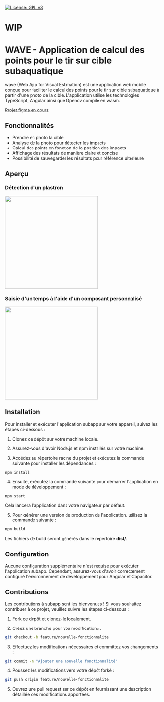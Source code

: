 [![License: GPL v3](https://img.shields.io/badge/License-GPLv3-blue.svg)](https://github.com/DayUx/calypso/blob/master/LICENCE)

# WIP

# WAVE - Application de calcul des points pour le tir sur cible subaquatique

wave (Web App for Visual Estimation) est une application web mobile conçue pour faciliter le calcul des points pour le tir sur cible subaquatique à partir
d'une photo de la cible. L'application utilise les technologies TypeScript, Angular ainsi que Opencv compilé en wasm.

[Projet figma en cours](https://www.figma.com/file/zgSt1eqy80DLdMJD3P1b6O/subapp?type=design&node-id=0%3A1&mode=design&t=2yJoNjEJBKzxWvpx-1)

## Fonctionnalités

- Prendre en photo la cible
- Analyse de la photo pour détecter les impacts
- Calcul des points en fonction de la position des impacts
- Affichage des résultats de manière claire et concise
- Possibilité de sauvegarder les résultats pour référence ultérieure

## Aperçu

### Détection d'un plastron

<img src="./github/preview1.gif" width=300>

### Saisie d'un temps à l'aide d'un composant personnalisé

<img src="./github/preview2.gif" width=300>

## Installation

Pour installer et exécuter l'application subapp sur votre appareil, suivez les étapes ci-dessous :

1. Clonez ce dépôt sur votre machine locale.

2. Assurez-vous d'avoir Node.js et npm installés sur votre machine.

3. Accédez au répertoire racine du projet et exécutez la commande suivante pour installer les dépendances :

```bash
npm install
```

4. Ensuite, exécutez la commande suivante pour démarrer l'application en mode de développement :

```bash
npm start
```

Cela lancera l'application dans votre navigateur par défaut.

5. Pour générer une version de production de l'application, utilisez la commande suivante :

```bash
npm build
```

Les fichiers de build seront générés dans le répertoire **dist/**.

## Configuration

Aucune configuration supplémentaire n'est requise pour exécuter l'application subapp. Cependant, assurez-vous d'avoir
correctement configuré l'environnement de développement pour Angular et Capacitor.

## Contributions

Les contributions à subapp sont les bienvenues ! Si vous souhaitez contribuer à ce projet, veuillez suivre les étapes
ci-dessous :

1. Fork ce dépôt et clonez-le localement.

2. Créez une branche pour vos modifications :

```bash
git checkout -b feature/nouvelle-fonctionnalite
```

3. Effectuez les modifications nécessaires et committez vos changements :

```bash
git commit -m "Ajouter une nouvelle fonctionnalité"
```

4. Poussez les modifications vers votre dépôt forké :

```bash
git push origin feature/nouvelle-fonctionnalite
```

5. Ouvrez une pull request sur ce dépôt en fournissant une description détaillée des modifications apportées.
